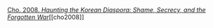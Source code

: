[Cho. 2008. _Haunting the Korean Diaspora: Shame, Secrecy, and the Forgotten War_](zotero://select/items/1_B9FYZ5EU)[[cho2008]]
